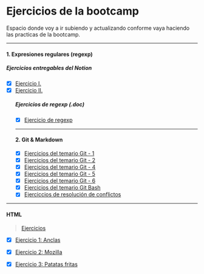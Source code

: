 # Ejercicios de la bootcamp  

Espacio donde voy a ir subiendo y actualizando conforme vaya haciendo las practicas de la bootcamp.
- - -  
#### 1. Expresiones regulares (regexp)  
##### Ejercicios entregables del Notion
-  [x] [Ejercicio I.](/1.%20Expresiones%20regulares%20(regexp)/Expresiones%20Regulares%20Ejercicio%20I.pdf)
-  [x] [Ejercicio II.](/1.%20Expresiones%20regulares%20(regexp)/Expresiones%20Regulares%20Ejercicio%20II.pdf)  
  ##### Ejercicios de regexp (.doc)  
  -  [x] [Ejercicio de regexp](/1.%20Expresiones%20regulares%20(regexp)/Ejercicios%20de%20regexp.pdf)  
  - - -  
  #### 2. Git & Markdown  
  -  [x] [Ejercicios del temario Git - 1](/2.%20Git%20&%20Markdown/Ejercicios%20-%20Temario%20Git%20Ejercicio%201%20.pdf)  
  - [x] [Ejercicios del temario Git - 2](/2.%20Git%20&%20Markdown/Ejercicios%20-%20Temario%20Git%20Ejercicio%202.pdf)  
  - [x] [Ejercicios del temario Git - 4](/2.%20Git%20&%20Markdown/Ejercicios%20-%20Temario%20Git%20Ejercicio%204.pdf)
  - [x] [Ejercicios del temario Git - 5](/2.%20Git%20&%20Markdown/Ejercicios%20-%20Temario%20Git%20Ejercicio%205.pdf)  
  - [x] [Ejercicios del temario Git - 6](/2.%20Git%20&%20Markdown/Ejercicios%20-%20Temario%20Git%20Ejercicio%206.pdf)  
  - [x] [Ejercicios del temario Git Bash ](/2.%20Git%20&%20Markdown/Ejercicios%20-%20Temario%20Git%20Ejercicio%20de%20Git%20bash.pdf)  
  - [x] [Ejerciccios de resolución de conflictos](/2.%20Git%20&%20Markdown/Ejercicios%20de%20resolución%20de%20conflictos.pdf)  
 ---
 #### HTML  
 >[Ejercicios](/3.%20HTML/)  
  - [x] [Ejercicio 1: Anclas](/3.%20HTML/Ejercicios%20doc/anclas.html)  
  - [x] [Ejercicio 2: Mozilla](/3.%20HTML/Ejercicios%20doc/mozilla.html)
  - [x] [Ejercicio 3: Patatas fritas](/3.%20HTML/Ejercicios%20doc/patatas_fritas.html)  
  
